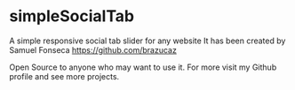 # simpleSocialTab
A simple responsive social tab slider for any website
It has been created by Samuel Fonseca
https://github.com/brazucaz

Open Source to anyone who may want to use it.
For more visit my Github profile and see more projects.
